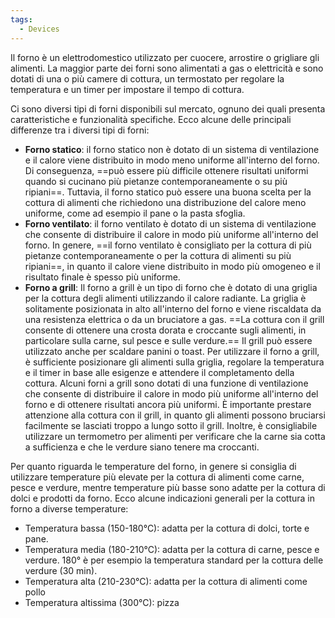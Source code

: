 ```yaml
---
tags:
  - Devices
---
```

Il forno è un elettrodomestico utilizzato per cuocere, arrostire o grigliare gli alimenti. La maggior parte dei forni sono alimentati a gas o elettricità e sono dotati di una o più camere di cottura, un termostato per regolare la temperatura e un timer per impostare il tempo di cottura.

Ci sono diversi tipi di forni disponibili sul mercato, ognuno dei quali presenta caratteristiche e funzionalità specifiche. Ecco alcune delle principali differenze tra i diversi tipi di forni:

- **Forno statico**: il forno statico non è dotato di un sistema di ventilazione e il calore viene distribuito in modo meno uniforme all'interno del forno. Di conseguenza, ==può essere più difficile ottenere risultati uniformi quando si cucinano più pietanze contemporaneamente o su più ripiani==. Tuttavia, il forno statico può essere una buona scelta per la cottura di alimenti che richiedono una distribuzione del calore meno uniforme, come ad esempio il pane o la pasta sfoglia.  
- **Forno ventilato**: il forno ventilato è dotato di un sistema di ventilazione che consente di distribuire il calore in modo più uniforme all'interno del forno. In genere, ==il forno ventilato è consigliato per la cottura di più pietanze contemporaneamente o per la cottura di alimenti su più ripiani==, in quanto il calore viene distribuito in modo più omogeneo e il risultato finale è spesso più uniforme.
- **Forno a grill**: Il forno a grill è un tipo di forno che è dotato di una griglia per la cottura degli alimenti utilizzando il calore radiante. La griglia è solitamente posizionata in alto all'interno del forno e viene riscaldata da una resistenza elettrica o da un bruciatore a gas. ==La cottura con il grill consente di ottenere una crosta dorata e croccante sugli alimenti, in particolare sulla carne, sul pesce e sulle verdure.== Il grill può essere utilizzato anche per scaldare panini o toast. Per utilizzare il forno a grill, è sufficiente posizionare gli alimenti sulla griglia, regolare la temperatura e il timer in base alle esigenze e attendere il completamento della cottura. Alcuni forni a grill sono dotati di una funzione di ventilazione che consente di distribuire il calore in modo più uniforme all'interno del forno e di ottenere risultati ancora più uniformi. È importante prestare attenzione alla cottura con il grill, in quanto gli alimenti possono bruciarsi facilmente se lasciati troppo a lungo sotto il grill. Inoltre, è consigliabile utilizzare un termometro per alimenti per verificare che la carne sia cotta a sufficienza e che le verdure siano tenere ma croccanti.
  

Per quanto riguarda le temperature del forno, in genere si consiglia di utilizzare temperature più elevate per la cottura di alimenti come carne, pesce e verdure, mentre temperature più basse sono adatte per la cottura di dolci e prodotti da forno. Ecco alcune indicazioni generali per la cottura in forno a diverse temperature:

- Temperatura bassa (150-180°C): adatta per la cottura di dolci, torte e pane.  
- Temperatura media (180-210°C): adatta per la cottura di carne, pesce e verdure.   180° è per esempio la temperatura standard per la cottura delle verdure (30 min).
- Temperatura alta (210-230°C): adatta per la cottura di alimenti come pollo
- Temperatura altissima (300°C): pizza

